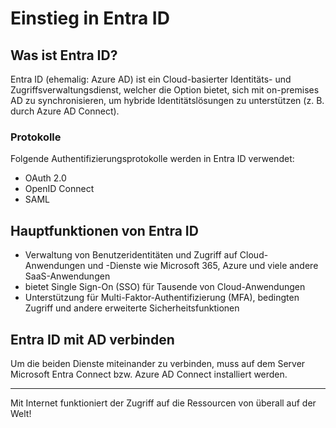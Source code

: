 # Einstieg in Entra ID

## Was ist Entra ID?

Entra ID (ehemalig: Azure AD) ist ein Cloud-basierter Identitäts- und Zugriffsverwaltungsdienst, welcher die Option bietet, sich mit on-premises AD zu synchronisieren, um hybride Identitätslösungen zu unterstützen (z. B. durch Azure AD Connect).

### Protokolle

Folgende Authentifizierungsprotokolle werden in Entra ID verwendet:

- OAuth 2.0
- OpenID Connect
- SAML

## Hauptfunktionen von Entra ID

- Verwaltung von Benutzeridentitäten und Zugriff auf Cloud-Anwendungen und -Dienste wie Microsoft 365, Azure und viele andere SaaS-Anwendungen
- bietet Single Sign-On (SSO) für Tausende von Cloud-Anwendungen
- Unterstützung für Multi-Faktor-Authentifizierung (MFA), bedingten Zugriff und andere erweiterte Sicherheitsfunktionen

## Entra ID mit AD verbinden

Um die beiden Dienste miteinander zu verbinden, muss auf dem Server Microsoft Entra Connect bzw. Azure AD Connect installiert werden.

---

Mit Internet funktioniert der Zugriff auf die Ressourcen von überall auf der Welt!
